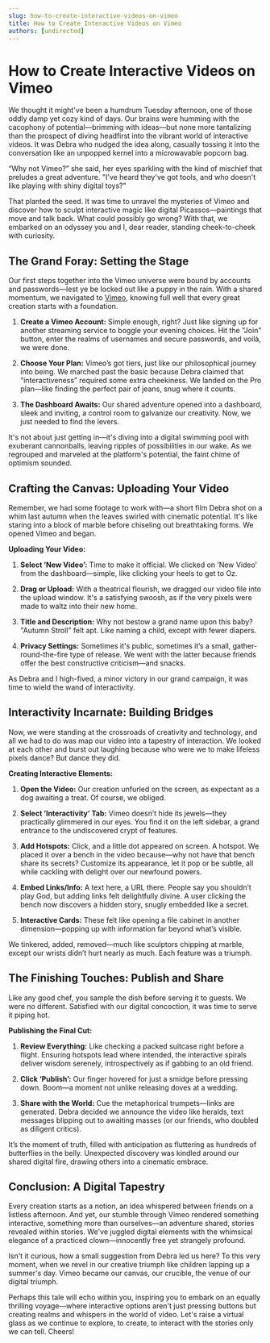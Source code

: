 ```yaml
---
slug: how-to-create-interactive-videos-on-vimeo
title: How to Create Interactive Videos on Vimeo
authors: [undirected]
---
```



# How to Create Interactive Videos on Vimeo

We thought it might've been a humdrum Tuesday afternoon, one of those oddly damp yet cozy kind of days. Our brains were humming with the cacophony of potential—brimming with ideas—but none more tantalizing than the prospect of diving headfirst into the vibrant world of interactive videos. It was Debra who nudged the idea along, casually tossing it into the conversation like an unpopped kernel into a microwavable popcorn bag. 

“Why not Vimeo?” she said, her eyes sparkling with the kind of mischief that preludes a great adventure. "I've heard they've got tools, and who doesn't like playing with shiny digital toys?"

That planted the seed. It was time to unravel the mysteries of Vimeo and discover how to sculpt interactive magic like digital Picassos—paintings that move and talk back. What could possibly go wrong? With that, we embarked on an odyssey you and I, dear reader, standing cheek-to-cheek with curiosity. 

## The Grand Foray: Setting the Stage

Our first steps together into the Vimeo universe were bound by accounts and passwords—lest ye be locked out like a puppy in the rain. With a shared momentum, we navigated to [Vimeo](https://vimeo.com/), knowing full well that every great creation starts with a foundation.

1. **Create a Vimeo Account:** Simple enough, right? Just like signing up for another streaming service to boggle your evening choices. Hit the "Join" button, enter the realms of usernames and secure passwords, and voilà, we were done.

2. **Choose Your Plan:** Vimeo’s got tiers, just like our philosophical journey into being. We marched past the basic because Debra claimed that “interactiveness” required some extra cheekiness. We landed on the Pro plan—like finding the perfect pair of jeans, snug where it counts.

3. **The Dashboard Awaits:** Our shared adventure opened into a dashboard, sleek and inviting, a control room to galvanize our creativity. Now, we just needed to find the levers.

It's not about just getting in—it's diving into a digital swimming pool with exuberant cannonballs, leaving ripples of possibilities in our wake. As we regrouped and marveled at the platform's potential, the faint chime of optimism sounded.

## Crafting the Canvas: Uploading Your Video

Remember, we had some footage to work with—a short film Debra shot on a whim last autumn when the leaves swirled with cinematic potential. It's like staring into a block of marble before chiseling out breathtaking forms. We opened Vimeo and began.

**Uploading Your Video:**

1. **Select ‘New Video’:** Time to make it official. We clicked on ‘New Video’ from the dashboard—simple, like clicking your heels to get to Oz.

2. **Drag or Upload:** With a theatrical flourish, we dragged our video file into the upload window. It's a satisfying swoosh, as if the very pixels were made to waltz into their new home.

3. **Title and Description:** Why not bestow a grand name upon this baby? "Autumn Stroll" felt apt. Like naming a child, except with fewer diapers.

4. **Privacy Settings:** Sometimes it's public, sometimes it’s a small, gather-round-the-fire type of release. We went with the latter because friends offer the best constructive criticism—and snacks.

As Debra and I high-fived, a minor victory in our grand campaign, it was time to wield the wand of interactivity.

## Interactivity Incarnate: Building Bridges

Now, we were standing at the crossroads of creativity and technology, and all we had to do was map our video into a tapestry of interaction. We looked at each other and burst out laughing because who were we to make lifeless pixels dance? But dance they did.

**Creating Interactive Elements:**

1. **Open the Video:** Our creation unfurled on the screen, as expectant as a dog awaiting a treat. Of course, we obliged.

2. **Select ‘Interactivity’ Tab:** Vimeo doesn’t hide its jewels—they practically glimmered in our eyes. You find it on the left sidebar, a grand entrance to the undiscovered crypt of features.

3. **Add Hotspots:** Click, and a little dot appeared on screen. A hotspot. We placed it over a bench in the video because—why not have that bench share its secrets? Customize its appearance, let it pop or be subtle, all while cackling with delight over our newfound powers.

4. **Embed Links/Info:** A text here, a URL there. People say you shouldn’t play God, but adding links felt delightfully divine. A user clicking the bench now discovers a hidden story, snugly embedded like a secret.

5. **Interactive Cards:** These felt like opening a file cabinet in another dimension—popping up with information far beyond what’s visible.

We tinkered, added, removed—much like sculptors chipping at marble, except our wrists didn’t hurt nearly as much. Each feature was a triumph.

## The Finishing Touches: Publish and Share

Like any good chef, you sample the dish before serving it to guests. We were no different. Satisfied with our digital concoction, it was time to serve it piping hot.

**Publishing the Final Cut:**

1. **Review Everything:** Like checking a packed suitcase right before a flight. Ensuring hotspots lead where intended, the interactive spirals deliver wisdom serenely, introspectively as if gabbing to an old friend.

2. **Click ‘Publish’:** Our finger hovered for just a smidge before pressing down. Boom—a moment not unlike releasing doves at a wedding.

3. **Share with the World:** Cue the metaphorical trumpets—links are generated. Debra decided we announce the video like heralds, text messages blipping out to awaiting masses (or our friends, who doubled as diligent critics).

It’s the moment of truth, filled with anticipation as fluttering as hundreds of butterflies in the belly. Unexpected discovery was kindled around our shared digital fire, drawing others into a cinematic embrace.

## Conclusion: A Digital Tapestry

Every creation starts as a notion, an idea whispered between friends on a listless afternoon. And yet, our stumble through Vimeo rendered something interactive, something more than ourselves—an adventure shared, stories revealed within stories. We've juggled digital elements with the whimsical elegance of a practiced clown—innocently free yet strangely profound.

Isn't it curious, how a small suggestion from Debra led us here? To this very moment, when we revel in our creative triumph like children lapping up a summer's day. Vimeo became our canvas, our crucible, the venue of our digital triumph.

Perhaps this tale will echo within you, inspiring you to embark on an equally thrilling voyage—where interactive options aren't just pressing buttons but creating realms and whispers in the world of video. Let's raise a virtual glass as we continue to explore, to create, to interact with the stories only we can tell. Cheers!